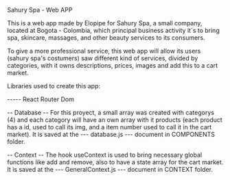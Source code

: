 Sahury Spa - Web APP  

This is a web app made by Elopipe for Sahury Spa, a small company, located at Bogota - Colombia, which principal business activity it´s to bring spa, skincare, massages, and other beauty services to its consumers.

To give a more professional service, this web app will allow its users (sahury spa's costumers) saw different kind of services, divided by categories, with it owns descriptions, prices, images and add this to a cart market.


Libraries used to create this app:

----- React Router Dom




-- Database -- 
For this proyect, a small array was created with categorys (4) and each category will have an own array with it products (each product has a id, used to call its img, and a item number used to call it in the cart market). It is saved at the --- database.js --- document in COMPONENTS folder.

-- Context -- 
The hook useContext is used to bring necessary global functions like add and remove, also to have a state array for the cart market. It is saved at the --- GeneralContext.js --- document in CONTEXT folder.


